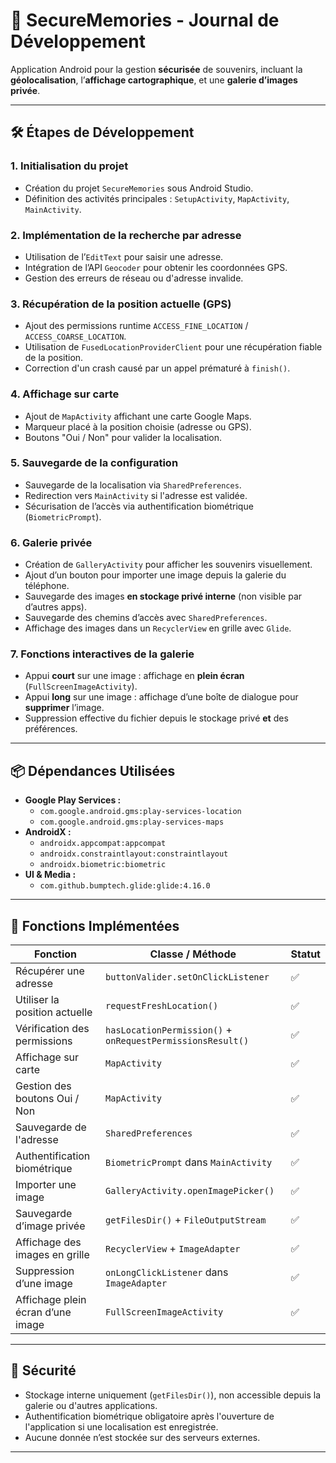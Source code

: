 # 📱 SecureMemories - Journal de Développement

Application Android pour la gestion **sécurisée** de souvenirs, incluant la **géolocalisation**, l’**affichage cartographique**, et une **galerie d’images privée**.

---

## 🛠️ Étapes de Développement

### 1. Initialisation du projet
- Création du projet `SecureMemories` sous Android Studio.
- Définition des activités principales : `SetupActivity`, `MapActivity`, `MainActivity`.

### 2. Implémentation de la recherche par adresse
- Utilisation de l’`EditText` pour saisir une adresse.
- Intégration de l’API `Geocoder` pour obtenir les coordonnées GPS.
- Gestion des erreurs de réseau ou d'adresse invalide.

### 3. Récupération de la position actuelle (GPS)
- Ajout des permissions runtime `ACCESS_FINE_LOCATION` / `ACCESS_COARSE_LOCATION`.
- Utilisation de `FusedLocationProviderClient` pour une récupération fiable de la position.
- Correction d'un crash causé par un appel prématuré à `finish()`.

### 4. Affichage sur carte
- Ajout de `MapActivity` affichant une carte Google Maps.
- Marqueur placé à la position choisie (adresse ou GPS).
- Boutons "Oui / Non" pour valider la localisation.

### 5. Sauvegarde de la configuration
- Sauvegarde de la localisation via `SharedPreferences`.
- Redirection vers `MainActivity` si l'adresse est validée.
- Sécurisation de l’accès via authentification biométrique (`BiometricPrompt`).

### 6. Galerie privée
- Création de `GalleryActivity` pour afficher les souvenirs visuellement.
- Ajout d’un bouton pour importer une image depuis la galerie du téléphone.
- Sauvegarde des images **en stockage privé interne** (non visible par d’autres apps).
- Sauvegarde des chemins d’accès avec `SharedPreferences`.
- Affichage des images dans un `RecyclerView` en grille avec `Glide`.

### 7. Fonctions interactives de la galerie
- Appui **court** sur une image : affichage en **plein écran** (`FullScreenImageActivity`).
- Appui **long** sur une image : affichage d’une boîte de dialogue pour **supprimer** l’image.
- Suppression effective du fichier depuis le stockage privé **et** des préférences.

---

## 📦 Dépendances Utilisées

- **Google Play Services :**
  - `com.google.android.gms:play-services-location`
  - `com.google.android.gms:play-services-maps`
- **AndroidX :**
  - `androidx.appcompat:appcompat`
  - `androidx.constraintlayout:constraintlayout`
  - `androidx.biometric:biometric`
- **UI & Media :**
  - `com.github.bumptech.glide:glide:4.16.0`

---

## 🧪 Fonctions Implémentées

| Fonction                              | Classe / Méthode                         | Statut |
|---------------------------------------|------------------------------------------|--------|
| Récupérer une adresse                 | `buttonValider.setOnClickListener`       | ✅     |
| Utiliser la position actuelle         | `requestFreshLocation()`                 | ✅     |
| Vérification des permissions          | `hasLocationPermission()` + `onRequestPermissionsResult()` | ✅ |
| Affichage sur carte                   | `MapActivity`                            | ✅     |
| Gestion des boutons Oui / Non         | `MapActivity`                            | ✅     |
| Sauvegarde de l'adresse               | `SharedPreferences`                      | ✅     |
| Authentification biométrique         | `BiometricPrompt` dans `MainActivity`    | ✅     |
| Importer une image                    | `GalleryActivity.openImagePicker()`      | ✅     |
| Sauvegarde d’image privée             | `getFilesDir()` + `FileOutputStream`     | ✅     |
| Affichage des images en grille        | `RecyclerView` + `ImageAdapter`          | ✅     |
| Suppression d’une image               | `onLongClickListener` dans `ImageAdapter`| ✅     |
| Affichage plein écran d’une image     | `FullScreenImageActivity`                | ✅     |

---

## 🔐 Sécurité

- Stockage interne uniquement (`getFilesDir()`), non accessible depuis la galerie ou d'autres applications.
- Authentification biométrique obligatoire après l'ouverture de l'application si une localisation est enregistrée.
- Aucune donnée n’est stockée sur des serveurs externes.

---